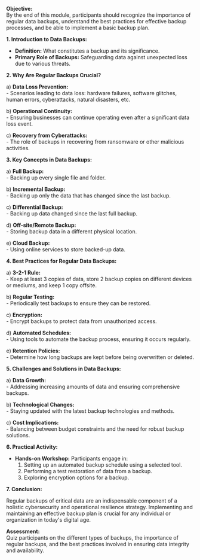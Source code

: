 **Objective:**  
By the end of this module, participants should recognize the importance of regular data backups, understand the best practices for effective backup processes, and be able to implement a basic backup plan.

**1. Introduction to Data Backups:**  
   - **Definition:** What constitutes a backup and its significance.
   - **Primary Role of Backups:** Safeguarding data against unexpected loss due to various threats.

**2. Why Are Regular Backups Crucial?**

   a) **Data Loss Prevention:**  
      - Scenarios leading to data loss: hardware failures, software glitches, human errors, cyberattacks, natural disasters, etc.
   
   b) **Operational Continuity:**  
      - Ensuring businesses can continue operating even after a significant data loss event.
   
   c) **Recovery from Cyberattacks:**  
      - The role of backups in recovering from ransomware or other malicious activities.

**3. Key Concepts in Data Backups:**

   a) **Full Backup:**  
      - Backing up every single file and folder. 
   
   b) **Incremental Backup:**  
      - Backing up only the data that has changed since the last backup.
   
   c) **Differential Backup:**  
      - Backing up data changed since the last full backup.
   
   d) **Off-site/Remote Backup:**  
      - Storing backup data in a different physical location.
   
   e) **Cloud Backup:**  
      - Using online services to store backed-up data.

**4. Best Practices for Regular Data Backups:**

   a) **3-2-1 Rule:**  
      - Keep at least 3 copies of data, store 2 backup copies on different devices or mediums, and keep 1 copy offsite.
   
   b) **Regular Testing:**  
      - Periodically test backups to ensure they can be restored.
   
   c) **Encryption:**  
      - Encrypt backups to protect data from unauthorized access.
   
   d) **Automated Schedules:**  
      - Using tools to automate the backup process, ensuring it occurs regularly.
   
   e) **Retention Policies:**  
      - Determine how long backups are kept before being overwritten or deleted.

**5. Challenges and Solutions in Data Backups:**

   a) **Data Growth:**  
      - Addressing increasing amounts of data and ensuring comprehensive backups.
   
   b) **Technological Changes:**  
      - Staying updated with the latest backup technologies and methods.
   
   c) **Cost Implications:**  
      - Balancing between budget constraints and the need for robust backup solutions.

**6. Practical Activity:**  

   - **Hands-on Workshop:** Participants engage in:
     1. Setting up an automated backup schedule using a selected tool.
     2. Performing a test restoration of data from a backup.
     3. Exploring encryption options for a backup.

**7. Conclusion:**  

   Regular backups of critical data are an indispensable component of a holistic cybersecurity and operational resilience strategy. Implementing and maintaining an effective backup plan is crucial for any individual or organization in today's digital age.

**Assessment:**  
Quiz participants on the different types of backups, the importance of regular backups, and the best practices involved in ensuring data integrity and availability.